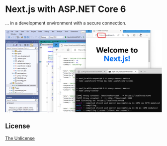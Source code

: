 # Next.js with ASP.NET Core 6

... in a development environment with a secure connection.

![](.assets/fig.001.png)

## License

[The Unlicense](LICENSE)
